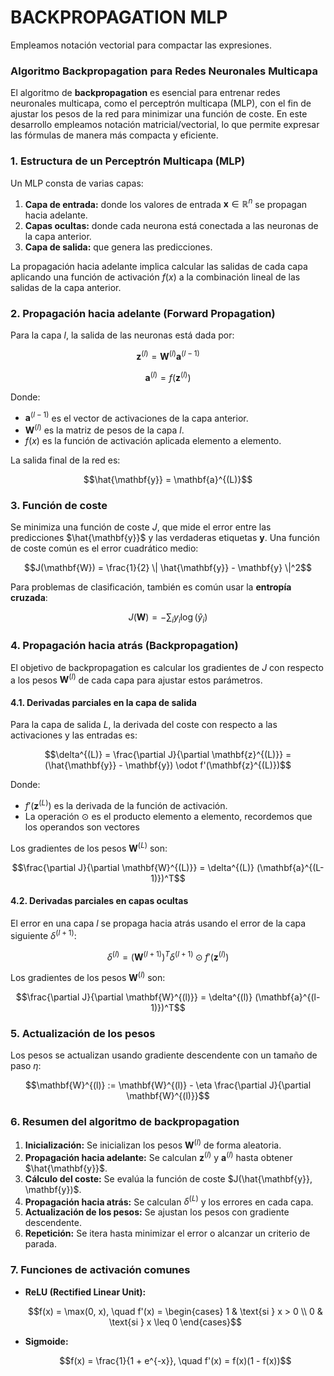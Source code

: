 # BACKPROPAGATION MLP

Empleamos notación vectorial para compactar las expresiones.


### Algoritmo Backpropagation para Redes Neuronales Multicapa

El algoritmo de **backpropagation** es esencial para entrenar redes neuronales multicapa, como el perceptrón multicapa (MLP), con el fin de ajustar los pesos de la red para minimizar una función de coste. En este desarrollo empleamos notación matricial/vectorial, lo que permite expresar las fórmulas de manera más compacta y eficiente.

### 1. Estructura de un Perceptrón Multicapa (MLP)

Un MLP consta de varias capas:
1. **Capa de entrada:** donde los valores de entrada $\mathbf{x} \in \mathbb{R}^n$ se propagan hacia adelante.
2. **Capas ocultas:** donde cada neurona está conectada a las neuronas de la capa anterior.
3. **Capa de salida:** que genera las predicciones.

La propagación hacia adelante implica calcular las salidas de cada capa aplicando una función de activación $f(x)$ a la combinación lineal de las salidas de la capa anterior.

### 2. Propagación hacia adelante (Forward Propagation)

Para la capa $l$, la salida de las neuronas está dada por:

```math
\mathbf{z}^{(l)} = \mathbf{W}^{(l)} \mathbf{a}^{(l-1)}
```
```math
\mathbf{a}^{(l)} = f(\mathbf{z}^{(l)})
```

Donde:
- $\mathbf{a}^{(l-1)}$ es el vector de activaciones de la capa anterior.
- $\mathbf{W}^{(l)}$ es la matriz de pesos de la capa $l$.
- $f(x)$ es la función de activación aplicada elemento a elemento.

La salida final de la red es:

```math
\hat{\mathbf{y}} = \mathbf{a}^{(L)}
```

### 3. Función de coste

Se minimiza una función de coste $J$, que mide el error entre las predicciones $\hat{\mathbf{y}}$ y las verdaderas etiquetas $\mathbf{y}$. Una función de coste común es el error cuadrático medio:

```math
J(\mathbf{W}) = \frac{1}{2} \| \hat{\mathbf{y}} - \mathbf{y} \|^2
```

Para problemas de clasificación, también es común usar la **entropía cruzada**:

```math
J(\mathbf{W}) = - \sum_{i} y_i \log(\hat{y}_i)
```

### 4. Propagación hacia atrás (Backpropagation)

El objetivo de backpropagation es calcular los gradientes de $J$ con respecto a los pesos $\mathbf{W}^{(l)}$ de cada capa para ajustar estos parámetros.

#### 4.1. Derivadas parciales en la capa de salida

Para la capa de salida $L$, la derivada del coste con respecto a las activaciones y las entradas es:

```math
\delta^{(L)} = \frac{\partial J}{\partial \mathbf{z}^{(L)}} = (\hat{\mathbf{y}} - \mathbf{y}) \odot f'(\mathbf{z}^{(L)})
```

Donde:
- $f'(\mathbf{z}^{(L)})$ es la derivada de la función de activación.
- La operación $\odot$ es el producto elemento a elemento, recordemos que los operandos son vectores

Los gradientes de los pesos $\mathbf{W}^{(L)}$ son:

```math
\frac{\partial J}{\partial \mathbf{W}^{(L)}} = \delta^{(L)} (\mathbf{a}^{(L-1)})^T
```

#### 4.2. Derivadas parciales en capas ocultas

El error en una capa $l$ se propaga hacia atrás usando el error de la capa siguiente $\delta^{(l+1)}$:

```math
\delta^{(l)} = (\mathbf{W}^{(l+1)})^T \delta^{(l+1)} \odot f'(\mathbf{z}^{(l)})
```

Los gradientes de los pesos $\mathbf{W}^{(l)}$ son:

```math
\frac{\partial J}{\partial \mathbf{W}^{(l)}} = \delta^{(l)} (\mathbf{a}^{(l-1)})^T
```

### 5. Actualización de los pesos

Los pesos se actualizan usando gradiente descendente con un tamaño de paso $\eta$:

```math
\mathbf{W}^{(l)} := \mathbf{W}^{(l)} - \eta \frac{\partial J}{\partial \mathbf{W}^{(l)}}
```

### 6. Resumen del algoritmo de backpropagation

1. **Inicialización:** Se inicializan los pesos $\mathbf{W}^{(l)}$ de forma aleatoria.
2. **Propagación hacia adelante:** Se calculan $\mathbf{z}^{(l)}$ y $\mathbf{a}^{(l)}$ hasta obtener $\hat{\mathbf{y}}$.
3. **Cálculo del coste:** Se evalúa la función de coste $J(\hat{\mathbf{y}}, \mathbf{y})$.
4. **Propagación hacia atrás:** Se calculan $\delta^{(L)}$ y los errores en cada capa.
5. **Actualización de los pesos:** Se ajustan los pesos con gradiente descendente.
6. **Repetición:** Se itera hasta minimizar el error o alcanzar un criterio de parada.

### 7. Funciones de activación comunes

- **ReLU (Rectified Linear Unit):**
  ```math
  f(x) = \max(0, x), \quad f'(x) =
  \begin{cases} 
  1 & \text{si } x > 0 \\ 
  0 & \text{si } x \leq 0 
  \end{cases}
  ```

- **Sigmoide:**
  ```math
  f(x) = \frac{1}{1 + e^{-x}}, \quad f'(x) = f(x)(1 - f(x))
  ```
